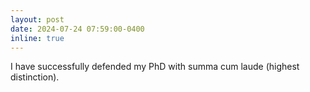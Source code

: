 ```yaml
---
layout: post
date: 2024-07-24 07:59:00-0400
inline: true
---
```



I have successfully defended my PhD with summa cum laude (highest distinction).